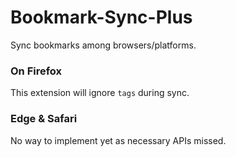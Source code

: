 # Bookmark-Sync-Plus

Sync bookmarks among browsers/platforms.

### On Firefox

This extension will ignore `tags` during sync.

### Edge & Safari

No way to implement yet as necessary APIs missed.